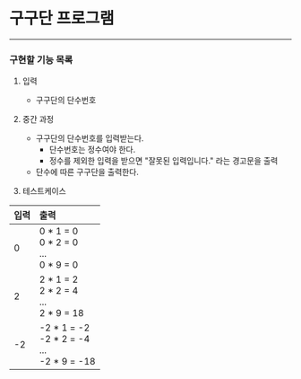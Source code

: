 # 구구단 프로그램
---

### 구현할 기능 목록
1. 입력
   - 구구단의 단수번호

2. 중간 과정
   - 구구단의 단수번호를 입력받는다.
     - 단수번호는 정수여야 한다. 
     - 정수를 제외한 입력을 받으면 "잘못된 입력입니다." 라는 경고문을 출력
   - 단수에 따른 구구단을 출력한다.

3. 테스트케이스

| 입력  | 출력                                                         |
|-----|:-----------------------------------------------------------|
| 0   | 0 * 1 = 0 <br/> 0 * 2 = 0 <br/> ... <br/> 0 * 9 = 0        |
| 2   | 2 * 1 = 2 <br/> 2 * 2 = 4 <br/> ... <br/> 2 * 9 = 18       |
| -2  | -2 * 1 = -2 <br/> -2 * 2 = -4 <br/> ... <br/> -2 * 9 = -18 |




